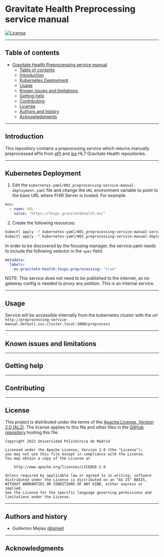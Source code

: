 # Gravitate Health Preprocessing service manual

[![License](https://img.shields.io/badge/License-Apache_2.0-blue.svg)](https://opensource.org/licenses/Apache-2.0)

---
## Table of contents

- [Gravitate Health Preprocessing service manual](#gravitate-health-preprocessing-service-manual)
  - [Table of contents](#table-of-contents)
  - [Introduction](#introduction)
  - [Kubernetes Deployment](#kubernetes-deployment)
  - [Usage](#usage)
  - [Known issues and limitations](#known-issues-and-limitations)
  - [Getting help](#getting-help)
  - [Contributing](#contributing)
  - [License](#license)
  - [Authors and history](#authors-and-history)
  - [Acknowledgments](#acknowledgments)

---
## Introduction

This repository contains a preprocesing service which returns manually preprocessed ePIs from [ePI](https://github.com/hl7-eu/gravitate-health) and [ips](https://github.com/hl7-eu/gravitate-health-ips) HL7 Gravitate Health repositories.

---
## Kubernetes Deployment

1. Edit the `kubernetes-yaml/002_preprocessing-service-manual-deployment.yaml` file and change the `URL` environment variable to point to the base URL where FHIR Server is hosted. For example:
```yaml
env:
  - name: URL
    value: "https://fosps.gravitatehealth.eu/"
```

2. Create the following resources:
```bash
kubectl apply -f kubernetes-yaml/001_preprocessing-service-manual-service.yaml
kubectl apply -f kubernetes-yaml/002_preprocessing-service-manual-deployment.yaml
```

In order to be discovered by the focusing manager, the service.yaml needs to include the following selector in the `spec` field:

```yaml
metadata:
  labels:
    eu.gravitate-health.fosps.preprocessing: "true"
```

NOTE: This service does not need to be published to the internet, so no gateway config is needed to proxy any petition. This is an internal service.

---
## Usage

Service will be accessible internally from the kubernetes cluster with the url `http://preprocessing-service-manual.default.svc.cluster.local:3000/preprocess`

---
## Known issues and limitations

---
## Getting help

---
## Contributing

---
## License

This project is distributed under the terms of the [Apache License, Version 2.0 (AL2)](http://www.apache.org/licenses/LICENSE-2.0).  The license applies to this file and other files in the [GitHub repository](https://github.com/Gravitate-Health/Focusing-module) hosting this file.

```
Copyright 2022 Universidad Politécnica de Madrid

Licensed under the Apache License, Version 2.0 (the "License");
you may not use this file except in compliance with the License.
You may obtain a copy of the License at

    http://www.apache.org/licenses/LICENSE-2.0

Unless required by applicable law or agreed to in writing, software
distributed under the License is distributed on an "AS IS" BASIS,
WITHOUT WARRANTIES OR CONDITIONS OF ANY KIND, either express or implied.
See the License for the specific language governing permissions and
limitations under the License.
```
---
## Authors and history

- Guillermo Mejías ([@gmej](https://github.com/gmej))


---
## Acknowledgments
